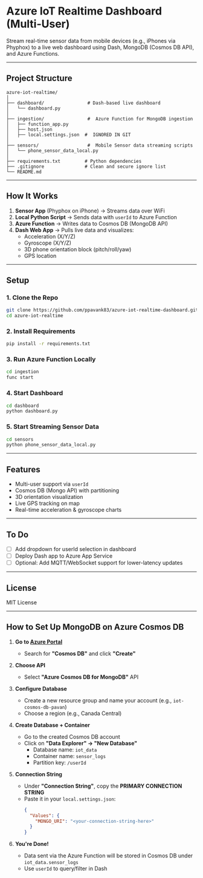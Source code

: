 #  Azure IoT Realtime Dashboard (Multi-User)

Stream real-time sensor data from mobile devices (e.g., iPhones via Phyphox) to a live web dashboard using Dash, MongoDB (Cosmos DB API), and Azure Functions.

---

## Project Structure

```
azure-iot-realtime/
│
├── dashboard/                # Dash-based live dashboard
│   └── dashboard.py
│
├── ingestion/                #  Azure Function for MongoDB ingestion
│   ├── function_app.py
│   ├── host.json
│   ├── local.settings.json  #  IGNORED IN GIT
│
├── sensors/                  #  Mobile Sensor data streaming scripts
│   └── phone_sensor_data_local.py
│
├── requirements.txt         # Python dependencies
├── .gitignore               # Clean and secure ignore list
└── README.md
```

---

##  How It Works

1. **Sensor App** (Phyphox on iPhone) → Streams data over WiFi
2. **Local Python Script** → Sends data with `userId` to Azure Function
3. **Azure Function** → Writes data to Cosmos DB (MongoDB API)
4. **Dash Web App** → Pulls live data and visualizes:
   - Acceleration (X/Y/Z)
   - Gyroscope (X/Y/Z)
   - 3D phone orientation block (pitch/roll/yaw)
   - GPS location

---

##  Setup

### 1. Clone the Repo
```bash
git clone https://github.com/ppavank83/azure-iot-realtime-dashboard.git
cd azure-iot-realtime
```

### 2. Install Requirements
```bash
pip install -r requirements.txt
```

### 3. Run Azure Function Locally
```bash
cd ingestion
func start
```

### 4. Start Dashboard
```bash
cd dashboard
python dashboard.py
```

### 5. Start Streaming Sensor Data
```bash
cd sensors
python phone_sensor_data_local.py
```

---

## Features

- Multi-user support via `userId`
- Cosmos DB (Mongo API) with partitioning
- 3D orientation visualization
- Live GPS tracking on map
- Real-time acceleration & gyroscope charts

---

## To Do

- [ ] Add dropdown for userId selection in dashboard
- [ ] Deploy Dash app to Azure App Service
- [ ] Optional: Add MQTT/WebSocket support for lower-latency updates

---

## License

MIT License


---

## How to Set Up MongoDB on Azure Cosmos DB

1. **Go to [Azure Portal](https://portal.azure.com/)**
   - Search for **"Cosmos DB"** and click **"Create"**

2. **Choose API**
   - Select **"Azure Cosmos DB for MongoDB"** API

3. **Configure Database**
   - Create a new resource group and name your account (e.g., `iot-cosmos-db-pavan`)
   - Choose a region (e.g., Canada Central)

4. **Create Database + Container**
   - Go to the created Cosmos DB account
   - Click on **"Data Explorer" → "New Database"**
     - Database name: `iot_data`
     - Container name: `sensor_logs`
     - Partition key: `/userId`

5. **Connection String**
   - Under **"Connection String"**, copy the **PRIMARY CONNECTION STRING**
   - Paste it in your `local.settings.json`:
     ```json
     {
       "Values": {
         "MONGO_URI": "<your-connection-string-here>"
       }
     }
     ```

6. **You're Done!**
   - Data sent via the Azure Function will be stored in Cosmos DB under `iot_data.sensor_logs`
   - Use `userId` to query/filter in Dash

